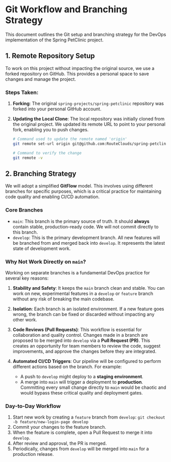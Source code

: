 # Git Workflow and Branching Strategy

This document outlines the Git setup and branching strategy for the DevOps implementation of the Spring PetClinic project.

## 1. Remote Repository Setup

To work on this project without impacting the original source, we use a forked repository on GitHub. This provides a personal space to save changes and manage the project.

### Steps Taken:

1.  **Forking**: The original `spring-projects/spring-petclinic` repository was forked into your personal GitHub account.

2.  **Updating the Local Clone**: The local repository was initially cloned from the original project. We updated its remote URL to point to your personal fork, enabling you to push changes.

    ```bash
    # Command used to update the remote named 'origin'
    git remote set-url origin git@github.com:RouteClouds/spring-petclinic.git

    # Command to verify the change
    git remote -v
    ```

## 2. Branching Strategy

We will adopt a simplified **GitFlow** model. This involves using different branches for specific purposes, which is a critical practice for maintaining code quality and enabling CI/CD automation.

### Core Branches

*   `main`: This branch is the primary source of truth. It should **always** contain stable, production-ready code. We will not commit directly to this branch.
*   `develop`: This is the primary development branch. All new features will be branched from and merged back into `develop`. It represents the latest state of development work.

### Why Not Work Directly on `main`?

Working on separate branches is a fundamental DevOps practice for several key reasons:

1.  **Stability and Safety**: It keeps the `main` branch clean and stable. You can work on new, experimental features in a `develop` or `feature` branch without any risk of breaking the main codebase.

2.  **Isolation**: Each branch is an isolated environment. If a new feature goes wrong, the branch can be fixed or discarded without impacting any other work.

3.  **Code Reviews (Pull Requests)**: This workflow is essential for collaboration and quality control. Changes made in a branch are proposed to be merged into `develop` via a **Pull Request (PR)**. This creates an opportunity for team members to review the code, suggest improvements, and approve the changes before they are integrated.

4.  **Automated CI/CD Triggers**: Our pipeline will be configured to perform different actions based on the branch. For example:
    *   A push to `develop` might deploy to a **staging environment**.
    *   A merge into `main` will trigger a deployment to **production**.
    Committing every small change directly to `main` would be chaotic and would bypass these critical quality and deployment gates.

### Day-to-Day Workflow

1.  Start new work by creating a `feature` branch from `develop`: `git checkout -b feature/new-login-page develop`
2.  Commit your changes to the feature branch.
3.  When the feature is complete, open a Pull Request to merge it into `develop`.
4.  After review and approval, the PR is merged.
5.  Periodically, changes from `develop` will be merged into `main` for a production release.

